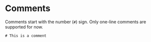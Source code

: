 # Comments

Comments start with the number (`#`) sign. Only one-line comments are supported for now.

```crystal
# This is a comment
```

